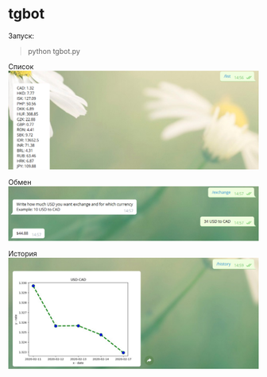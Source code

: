 # tgbot
Запуск:

>python tgbot.py

Список
![Image alt](https://github.com/wrongroute/jobtest/raw/master/static/list.png)

Обмен
![Image alt](https://github.com/wrongroute/jobtest/raw/master/static/exchange.png)

История
![Image alt](https://github.com/wrongroute/jobtest/raw/master/static/history.png)
